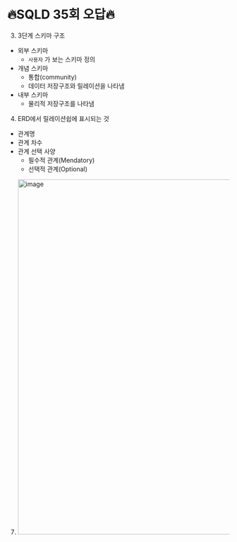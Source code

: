 # 🔥SQLD 35회 오답🔥
3. 3단계 스키마 구조
* 외부 스키마 
    * `사용자` 가 보는 스키마 정의
* 개념 스키마 
    * 통합(community) 
    * 데이터 저장구조와 릴레이션을 나타냄
* 내부 스키마 
    * 물리적 저장구조를 나타냄
4. ERD에서 릴레이션쉽에 표시되는 것
* 관계명
* 관계 차수
* 관계 선택 사양
    * 필수적 관계(Mendatory)
    * 선택적 관계(Optional)
7. <img width="803" alt="image" src="https://user-images.githubusercontent.com/62399318/221554551-25874456-4d4e-491d-bab6-2c63e1430334.png">

  
